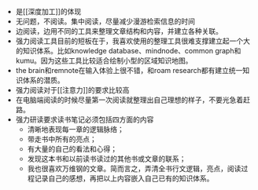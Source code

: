 - 是[[深度加工]]的体现
- 无问题，不阅读。集中阅读，尽量减少漫游检索信息的时间
- 边阅读，边用不同的工具来整理文章结构和内容，并建立各种关联。
- 强力阅读工具目前的短板在于，我喜欢使用的整理工具很难支撑建立起一个大的知识体系。比如knowledge database、mindnode、common graph和kumu。因为这些工具比较适合绘制小型的区域知识地图。
- the brain和remnote在输入体验上很不错，和roam research都有建立统一知识体系的潜质。
- 强力阅读对于[[注意力]]的要求比较高
- 在电脑端阅读的时候尽量第一次阅读就整理出自己理想的样子，不要光急着赶路。
- 强力研读要求读书笔记必须包括四方面的内容
    - 清晰地表现每一章的逻辑脉络；
    - 带走书中所有的亮点；
    - 有大量的自己的看法和心得；
    - 发现这本书和以前读书读过的其他书或文章的联系；
    - 我也很喜欢万维钢的文章。简而言之，弄清全书行文逻辑，亮点，阅读过程记录自己的感想，再把以上内容嵌入自己已有的知识体系。
